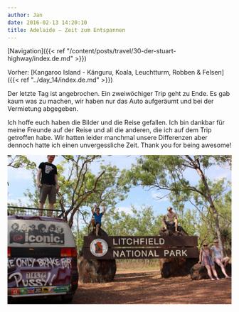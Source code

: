 ```yaml
---
author: Jan
date: 2016-02-13 14:20:10
title: Adelaide – Zeit zum Entspannen
---
```


[Navigation]({{< ref "/content/posts/travel/30-der-stuart-highway/index.de.md" >}})

Vorher: [Kangaroo Island - Känguru, Koala, Leuchtturm, Robben & Felsen]({{< ref "../day_14/index.de.md" >}})

Der letzte Tag ist angebrochen. Ein zweiwöchiger Trip geht zu Ende. Es gab kaum
was zu machen, wir haben nur das Auto aufgeräumt und bei der Vermietung
abgegeben.

Ich hoffe euch haben die Bilder und die Reise gefallen. Ich bin dankbar für
meine Freunde auf der Reise und all die anderen, die ich auf dem Trip getroffen
habe. Wir hatten leider manchmal unsere Differenzen aber dennoch hatte ich
einen unvergessliche Zeit. Thank you for being awesome!

![](images/entry.jpg)
